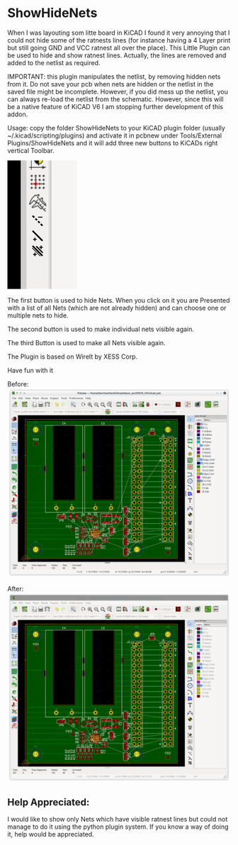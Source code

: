 # ShowHideNets

When I was layouting som litte board in KiCAD I found it very annoying that I could not hide some of the ratnests lines (for instance having a 4 Layer print but still going GND and VCC ratnest all over the place). This Little Plugin can be used to hide and show ratnest lines. Actually, the lines are removed and added to the netlist as required.

IMPORTANT: this plugin manipulates the netlist, by removing hidden nets from it. Do not save your pcb when nets are hidden or the netlist in the saved file might be incomplete. However, if you did mess up the netlist, you can always re-load the netlist from the schematic. However, since this will be a native feature of KiCAD V6 I am stopping further development of this addon.

Usage: copy the folder ShowHideNets to your KiCAD plugin folder (usually ~/.kicad/scripting/plugins) and activate it in pcbnew under Tools/External Plugins/ShowHideNets and it will add three new buttons to KiCADs right vertical Toolbar.

![Added Buttons](img/toolbar.png)

The first button is used to hide Nets. When you click on it you are Presented with a list of all Nets (which are not already hidden) and can choose one or multiple nets to hide.

The second button is used to make individual nets visible again.

The third Button is used to make all Nets visible again.

The Plugin is based on WireIt by XESS Corp.

Have fun with it

Before:
![PCB with original Netlist](img/before.png)

After:
![PCB after removing GND and +5V nets](img/after.png)


## Help Appreciated:
I would like to show only Nets which have visible ratnest lines but could not manage to do it using the python plugin system. If you know a way of doing it, help would be appreciated.
